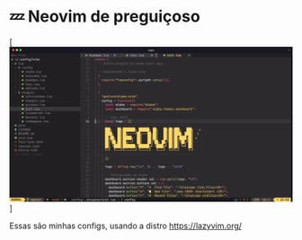 # 💤 Neovim de preguiçoso

[![Ele ta assim!](neovim.png)]

Essas são minhas configs, usando a distro https://lazyvim.org/
